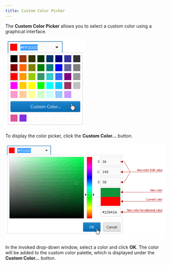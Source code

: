 ```yaml
---
title: Custom Color Picker
---
```

The **Custom Color Picker** allows you to select a custom color using a graphical interface.

![ColorEdit_CustomButton](../../../images/Img22732.png)

To display the color picker, click the **Custom Color...** button.

![ColorEdit_Picker](../../../images/Img22733.png)

In the invoked drop-down window, select a color and click **OK**. The color will be added to the custom color palette, which is displayed under the **Custom Color...** button.